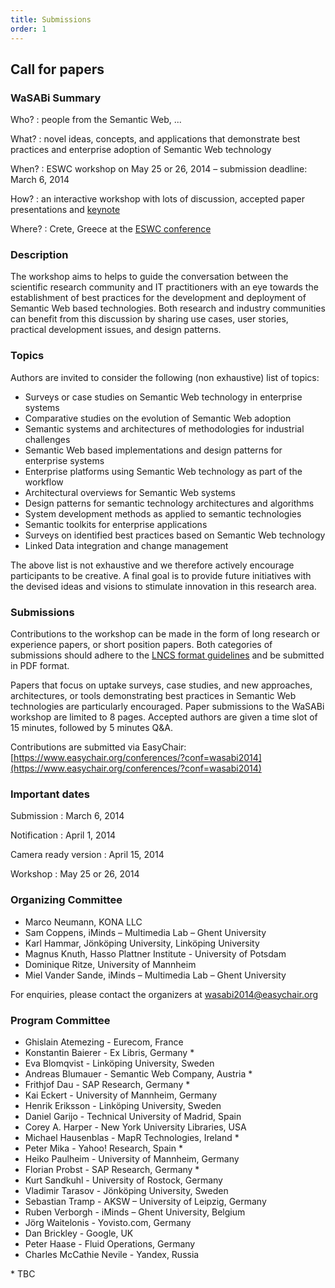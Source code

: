 ```yaml
---
title: Submissions
order: 1
---
```


## Call for papers

### WaSABi Summary

Who?
: people from the Semantic Web, ...

What?
: novel ideas, concepts, and applications that demonstrate best practices and enterprise adoption of Semantic Web technology

When?
: ESWC workshop on May 25 or 26, 2014 – submission deadline: March 6, 2014

How?
: an interactive workshop with lots of discussion, accepted paper presentations and [keynote](/keynote/)

Where?
: Crete, Greece at the [ESWC conference](http://2014.eswc-conferences.org/)

### Description

The workshop aims to helps to guide the conversation between the scientific research community and IT practitioners with an eye towards the establishment of best practices for the development and deployment of Semantic Web based technologies. Both research and industry communities can benefit from this discussion by sharing use cases, user stories, practical development issues, and design patterns.

### Topics

Authors are invited to consider the following (non exhaustive) list of topics:

- Surveys or case studies on Semantic Web technology in enterprise systems
- Comparative studies on the evolution of Semantic Web adoption
- Semantic systems and architectures of methodologies for industrial challenges
- Semantic Web based implementations and design patterns for enterprise systems
- Enterprise platforms using Semantic Web technology as part of the workflow
- Architectural overviews for Semantic Web systems
- Design patterns for semantic technology architectures and algorithms
- System development methods as applied to semantic technologies
- Semantic toolkits for enterprise applications
- Surveys on identified best practices based on Semantic Web technology
- Linked Data integration and change management

The above list is not exhaustive and we therefore actively encourage participants to be creative.
A final goal is to provide future initiatives with the devised ideas and visions to stimulate innovation in this research area.

### Submissions

Contributions to the workshop can be made in the form of long research or experience papers, or short position papers. Both categories of submissions should adhere to the [LNCS format guidelines](http://www.springer.com/computer/lncs?SGWID=0-164-6-793341-0) and be submitted in PDF format.

Papers that focus on uptake surveys, case studies, and new approaches, architectures, or tools demonstrating best practices in Semantic Web technologies are particularly encouraged. Paper submissions to the WaSABi workshop are limited to 8 pages. Accepted authors are given a time slot of 15 minutes, followed by 5 minutes Q&A.

Contributions are submitted via EasyChair: [https://www.easychair.org/conferences/?conf=wasabi2014](https://www.easychair.org/conferences/?conf=wasabi2014)

### Important dates

Submission
: March 6, 2014

Notification
: April 1, 2014

Camera ready version
: April 15, 2014

Workshop
: May 25 or 26, 2014

### Organizing Committee

- Marco Neumann, KONA LLC
- Sam Coppens, iMinds – Multimedia Lab – Ghent University
- Karl Hammar, Jönköping University, Linköping University
- Magnus Knuth, Hasso Plattner Institute - University of Potsdam
- Dominique Ritze, University of Mannheim
- Miel Vander Sande, iMinds – Multimedia Lab – Ghent University

For enquiries, please contact the organizers at [wasabi2014@easychair.org](mailto:wasabi2014@easychair.org)

### Program Committee
- Ghislain Atemezing - Eurecom, France
- Konstantin Baierer - Ex Libris, Germany *
- Eva Blomqvist - Linköping University, Sweden
- Andreas Blumauer - Semantic Web Company, Austria *
- Frithjof Dau - SAP Research, Germany *
- Kai Eckert - University of Mannheim, Germany
- Henrik Eriksson - Linköping University, Sweden
- Daniel Garijo - Technical University of Madrid, Spain
- Corey A. Harper - New York University Libraries, USA
- Michael Hausenblas - MapR Technologies, Ireland *
- Peter Mika - Yahoo! Research, Spain *
- Heiko Paulheim - University of Mannheim, Germany
- Florian Probst - SAP Research, Germany *
- Kurt Sandkuhl - University of Rostock, Germany
- Vladimir Tarasov - Jönköping University, Sweden
- Sebastian Tramp - AKSW – University of Leipzig, Germany
- Ruben Verborgh - iMinds – Ghent University, Belgium
- Jörg Waitelonis - Yovisto.com, Germany
- Dan Brickley - Google, UK
- Peter Haase - Fluid Operations, Germany
- Charles McCathie Nevile - Yandex, Russia

\* TBC
